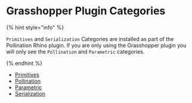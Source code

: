 # Grasshopper Plugin Categories

{% hint style="info" %}

`Primitives` and `Serialization` Categories are installed as part of the Pollination Rhino plugin. If you are only using the Grasshopper plugin you will only see the `Pollination` and `Parametric` categories.

{% endhint %}

* [Primitives](categories/1_Primitives.md)
* [Pollination](categories/2_Pollination.md)
* [Parametric](categories/3_Parametric.md)
* [Serialization](categories/4_Serialization.md)
